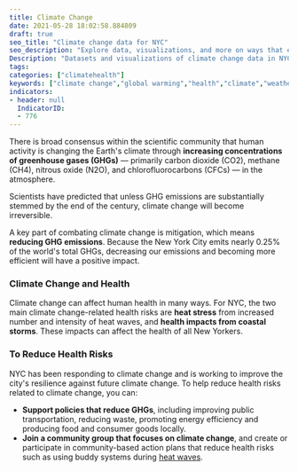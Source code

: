 ```yaml
---
title: Climate Change
date: 2021-05-28 18:02:58.884809
draft: true
seo_title: "Climate change data for NYC"
seo_description: "Explore data, visualizations, and more on ways that environments shape health in New York City's neighborhoods."
Description: "Datasets and visualizations of climate change data in NYC."
tags: 
categories: ["climatehealth"]
keywords: ["climate change","global warming","health","climate","weather-related illness","storms"]
indicators:
- header: null
  IndicatorID: 
  - 776
---
```


There is broad consensus within the scientific community that human activity is changing the Earth's climate through **increasing concentrations of greenhouse gases (GHGs)** — primarily carbon dioxide (CO2), methane (CH4), nitrous oxide (N2O), and chlorofluorocarbons (CFCs) — in the atmosphere.

Scientists have predicted that unless GHG emissions are substantially stemmed by the end of the century, climate change will become irreversible.

A key part of combating climate change is mitigation, which means **reducing GHG emissions**. Because the New York City emits nearly 0.25% of the world's total GHGs, decreasing our emissions and becoming more efficient will have a positive impact.

### Climate Change and Health

Climate change can affect human health in many ways. For NYC, the two main climate change-related health risks are **heat stress** from increased number and intensity of heat waves, and **health impacts from coastal storms**. These impacts can affect the health of all New Yorkers. 

### To Reduce Health Risks

NYC has been responding to climate change and is working to improve the city's resilience against future climate change. To help reduce health risks related to climate change, you can:

* **Support policies that reduce GHGs**, including improving public transportation, reducing waste, promoting energy efficiency and producing food and consumer goods locally.
* **Join a community group that focuses on climate change**, and create or participate in community-based action plans that reduce health risks such as using buddy systems during [heat waves](http://www1.nyc.gov/site/doh/health/emergency-preparedness/emergencies-extreme-weather-heat.page "Extreme heat and your health").

